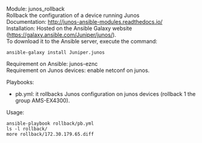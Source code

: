 Module: junos_rollback  
Rollback the configuration of a device running Junos  
Documentation: http://junos-ansible-modules.readthedocs.io/  
Installation: Hosted on the Ansible Galaxy website (https://galaxy.ansible.com/Juniper/junos/).   
To download it to the Ansible server, execute the command: 
```
ansible-galaxy install Juniper.junos  
```
Requirement on Ansible: junos-eznc  
Requirement on Junos devices: enable netconf on junos.  


Playbooks: 
- pb.yml: it rollbacks Junos configuration on junos devices (rollback 1 the group AMS-EX4300).  

Usage: 
```
ansible-playbook rollback/pb.yml
ls -l rollback/
more rollback/172.30.179.65.diff
```
